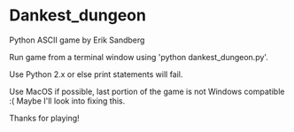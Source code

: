# Dankest_dungeon
Python ASCII game by Erik Sandberg

Run game from a terminal window using 'python dankest_dungeon.py'.

Use Python 2.x or else print statements will fail.

Use MacOS if possible, last portion of the game is not Windows compatible :( Maybe I'll look into fixing this.

Thanks for playing!
